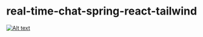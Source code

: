 # real-time-chat-spring-react-tailwind

[![Alt text](https://img.youtube.com/vi/ayeV6obpiys/0.jpg)]([[https://www.youtube.com/watch?v=ayeV6obpiys](https://youtu.be/ayeV6obpiys)](https://youtu.be/ayeV6obpiys))
